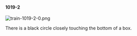 #### 1019-2
![train-1019-2-0.png](https://github.com/lil-lab/nlvr/raw/master/nlvr/train/images/78/train-1019-2-0.png "train-1019-2-0.png")

There is a black circle closely touching the bottom of a box.